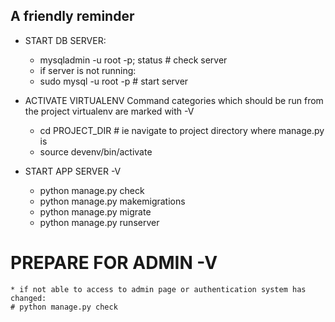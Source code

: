 A friendly reminder
---------------------------------------------------------

* START DB SERVER:
	* mysqladmin -u root -p; status	    # check server
	* if server is not running:
	* sudo mysql -u root -p		        # start server

* ACTIVATE VIRTUALENV
  Command categories which should be run from the project virtualenv are marked with -V
	* cd PROJECT_DIR                    # ie navigate to project directory where manage.py is
	* source devenv/bin/activate

* START APP SERVER -V
	* python manage.py check
	* python manage.py makemigrations
	* python manage.py migrate
	* python manage.py runserver

# PREPARE FOR ADMIN -V
    * if not able to access to admin page or authentication system has changed:
    # python manage.py check

